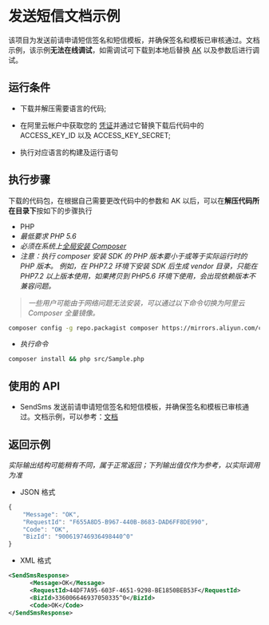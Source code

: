 # 发送短信文档示例

该项目为发送前请申请短信签名和短信模板，并确保签名和模板已审核通过。文档示例，该示例**无法在线调试**，如需调试可下载到本地后替换 [AK](https://usercenter.console.aliyun.com/#/manage/ak) 以及参数后进行调试。

## 运行条件

- 下载并解压需要语言的代码;


- 在阿里云帐户中获取您的 [凭证](https://usercenter.console.aliyun.com/#/manage/ak)并通过它替换下载后代码中的 ACCESS_KEY_ID 以及 ACCESS_KEY_SECRET;

- 执行对应语言的构建及运行语句

## 执行步骤

下载的代码包，在根据自己需要更改代码中的参数和 AK 以后，可以在**解压代码所在目录下**按如下的步骤执行

- PHP
- *最低要求 PHP 5.6*
- *必须在系统上[全局安装 Composer](https://getcomposer.org/doc/00-intro.md?spm=api-workbench.SDK%20Document.0.0.206f726ceIMZ36#globally)*
- *注意：执行 composer 安装 SDK 的 PHP 版本要小于或等于实际运行时的 PHP 版本。 例如，在 PHP7.2 环境下安装 SDK 后生成 vendor 目录，只能在 PHP7.2 以上版本使用，如果拷贝到 PHP5.6 环境下使用，会出现依赖版本不兼容问题。*
>*一些用户可能由于网络问题无法安装，可以通过以下命令切换为阿里云 Composer 全量镜像。*
```sh
composer config -g repo.packagist composer https://mirrors.aliyun.com/composer/
```
- *执行命令*
```sh
composer install && php src/Sample.php
```
## 使用的 API

-  SendSms 发送前请申请短信签名和短信模板，并确保签名和模板已审核通过。文档示例，可以参考：[文档](https://next.api.aliyun.com/document/Dysmsapi/2017-05-25/SendSms)

## 返回示例

*实际输出结构可能稍有不同，属于正常返回；下列输出值仅作为参考，以实际调用为准*


- JSON 格式 
```js
{
    "Message": "OK",
    "RequestId": "F655A8D5-B967-440B-8683-DAD6FF8DE990",
    "Code": "OK",
    "BizId": "900619746936498440^0"
}
```
- XML 格式 
```xml
<SendSmsResponse>
      <Message>OK</Message>
      <RequestId>44DF7A95-603F-4651-9298-BE1850BEB53F</RequestId>
      <BizId>336006646937050335^0</BizId>
      <Code>OK</Code>
</SendSmsResponse>
```

